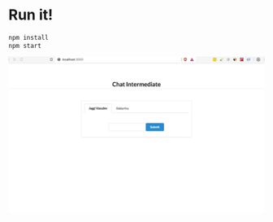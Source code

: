 # Run it!

````
npm install
npm start
````

![demo](https://github.com/frahman5/chatreact/blob/master/demo.gif?raw=true)
